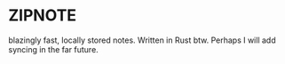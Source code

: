 # ZIPNOTE
blazingly fast, locally stored notes. Written in Rust btw. Perhaps I will add syncing in the far future.
